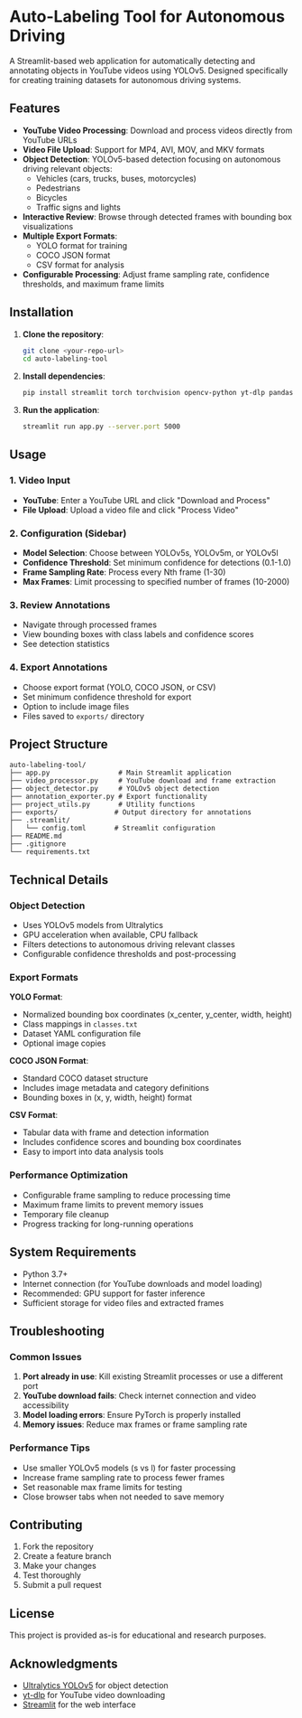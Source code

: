 # Auto-Labeling Tool for Autonomous Driving

A Streamlit-based web application for automatically detecting and annotating objects in YouTube videos using YOLOv5. Designed specifically for creating training datasets for autonomous driving systems.

## Features

- **YouTube Video Processing**: Download and process videos directly from YouTube URLs
- **Video File Upload**: Support for MP4, AVI, MOV, and MKV formats
- **Object Detection**: YOLOv5-based detection focusing on autonomous driving relevant objects:
  - Vehicles (cars, trucks, buses, motorcycles)
  - Pedestrians
  - Bicycles
  - Traffic signs and lights
- **Interactive Review**: Browse through detected frames with bounding box visualizations
- **Multiple Export Formats**:
  - YOLO format for training
  - COCO JSON format
  - CSV format for analysis
- **Configurable Processing**: Adjust frame sampling rate, confidence thresholds, and maximum frame limits

## Installation

1. **Clone the repository**:
   ```bash
   git clone <your-repo-url>
   cd auto-labeling-tool
   ```

2. **Install dependencies**:
   ```bash
   pip install streamlit torch torchvision opencv-python yt-dlp pandas pillow seaborn numpy
   ```

3. **Run the application**:
   ```bash
   streamlit run app.py --server.port 5000
   ```

## Usage

### 1. Video Input
- **YouTube**: Enter a YouTube URL and click "Download and Process"
- **File Upload**: Upload a video file and click "Process Video"

### 2. Configuration (Sidebar)
- **Model Selection**: Choose between YOLOv5s, YOLOv5m, or YOLOv5l
- **Confidence Threshold**: Set minimum confidence for detections (0.1-1.0)
- **Frame Sampling Rate**: Process every Nth frame (1-30)
- **Max Frames**: Limit processing to specified number of frames (10-2000)

### 3. Review Annotations
- Navigate through processed frames
- View bounding boxes with class labels and confidence scores
- See detection statistics

### 4. Export Annotations
- Choose export format (YOLO, COCO JSON, or CSV)
- Set minimum confidence threshold for export
- Option to include image files
- Files saved to `exports/` directory

## Project Structure

```
auto-labeling-tool/
├── app.py                 # Main Streamlit application
├── video_processor.py     # YouTube download and frame extraction
├── object_detector.py     # YOLOv5 object detection
├── annotation_exporter.py # Export functionality
├── project_utils.py       # Utility functions
├── exports/              # Output directory for annotations
├── .streamlit/
│   └── config.toml       # Streamlit configuration
├── README.md
├── .gitignore
└── requirements.txt
```

## Technical Details

### Object Detection
- Uses YOLOv5 models from Ultralytics
- GPU acceleration when available, CPU fallback
- Filters detections to autonomous driving relevant classes
- Configurable confidence thresholds and post-processing

### Export Formats

**YOLO Format**:
- Normalized bounding box coordinates (x_center, y_center, width, height)
- Class mappings in `classes.txt`
- Dataset YAML configuration file
- Optional image copies

**COCO JSON Format**:
- Standard COCO dataset structure
- Includes image metadata and category definitions
- Bounding boxes in (x, y, width, height) format

**CSV Format**:
- Tabular data with frame and detection information
- Includes confidence scores and bounding box coordinates
- Easy to import into data analysis tools

### Performance Optimization
- Configurable frame sampling to reduce processing time
- Maximum frame limits to prevent memory issues
- Temporary file cleanup
- Progress tracking for long-running operations

## System Requirements

- Python 3.7+
- Internet connection (for YouTube downloads and model loading)
- Recommended: GPU support for faster inference
- Sufficient storage for video files and extracted frames

## Troubleshooting

### Common Issues

1. **Port already in use**: Kill existing Streamlit processes or use a different port
2. **YouTube download fails**: Check internet connection and video accessibility
3. **Model loading errors**: Ensure PyTorch is properly installed
4. **Memory issues**: Reduce max frames or frame sampling rate

### Performance Tips

- Use smaller YOLOv5 models (s vs l) for faster processing
- Increase frame sampling rate to process fewer frames
- Set reasonable max frame limits for testing
- Close browser tabs when not needed to save memory

## Contributing

1. Fork the repository
2. Create a feature branch
3. Make your changes
4. Test thoroughly
5. Submit a pull request

## License

This project is provided as-is for educational and research purposes.

## Acknowledgments

- [Ultralytics YOLOv5](https://github.com/ultralytics/yolov5) for object detection
- [yt-dlp](https://github.com/yt-dlp/yt-dlp) for YouTube video downloading
- [Streamlit](https://streamlit.io/) for the web interface